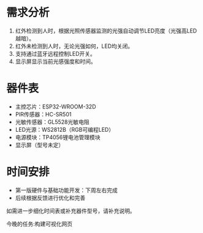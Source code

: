 # 需求分析

1. 红外检测到人时，根据光照传感器监测的光强自动调节LED亮度（光强高LED越暗）。
2. 红外未检测到人时，无论光强如何，LED均关闭。
3. 支持通过蓝牙远程控制LED开关。
4. 显示屏显示当前光感强度和时间。

# 器件表

- 主控芯片：ESP32-WROOM-32D
- PIR传感器：HC-SR501
- 光敏传感器：GL5528光敏电阻
- LED光源：WS2812B（RGB可编程LED）
- 电源模块：TP4056锂电池管理模块
- 显示屏（型号未定）

# 时间安排

- 第一版硬件与基础功能开发：下周左右完成
- 后续根据反馈进行优化和完善

如需进一步细化时间表或补充器件型号，请补充说明。

今晚的任务:构建可视化网页